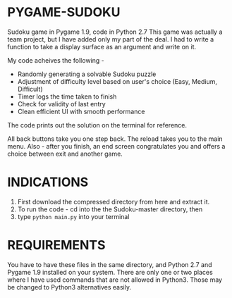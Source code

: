 # PYGAME-SUDOKU
Sudoku game in Pygame 1.9, code in Python 2.7
This game was actually a team project, but I have added only my part of the deal.
I had to write a function to take a display surface as an argument and write on it. 

My code acheives the following - 
* Randomly generating a solvable Sudoku puzzle
* Adjustment of difficulty level based on user's choice (Easy, Medium, Difficult)
* Timer logs the time taken to finish
* Check for validity of last entry
* Clean efficient UI with smooth performance

The code prints out the solution on the terminal for reference.

All back buttons take you one step back. The reload takes you to the main menu. Also - after you finish, an end screen congratulates you and offers a choice between exit and another game.

# INDICATIONS
1. First download the compressed directory from here and extract it.
1. To run the code - cd into the the Sudoku-master directory, then
1. type `python main.py` into your terminal

# REQUIREMENTS
You have to have these files in the same directory, and Python 2.7 and Pygame 1.9 installed on your system.
There are only one or two places where I have used commands that are not allowed in Python3. Those may be changed to Python3 alternatives easily. 
